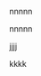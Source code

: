 <style>
/* Set the display property of the container to grid */
.container {
  display: grid;
  grid-template-columns: repeat(3, 1fr); /* Creates three equal-width columns */
  grid-gap: 20px; /* Adds some spacing between grid items */
}

/* Style each grid item */
.grid-item {
  padding: 20px;
  background-color: #f0f0f0;
}
</style>


nnnnn



nnnnn



jjjj


kkkk